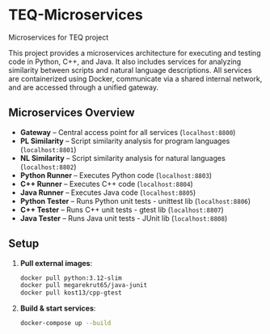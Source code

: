 # TEQ-Microservices
Microservices for TEQ project

This project provides a microservices architecture for executing and testing code in Python, C++, and Java. It also includes services for analyzing similarity between scripts and natural language descriptions. All services are containerized using Docker, communicate via a shared internal network, and are accessed through a unified gateway.

## Microservices Overview

- **Gateway** – Central access point for all services (`localhost:8800`)
- **PL Similarity** – Script similarity analysis for program languages (`localhost:8801`)
- **NL Similarity** – Script similarity analysis for natural languages (`localhost:8802`)
- **Python Runner** – Executes Python code (`localhost:8803`)
- **C++ Runner** – Executes C++ code (`localhost:8804`)
- **Java Runner** – Executes Java code (`localhost:8805`)
- **Python Tester** – Runs Python unit tests - unittest lib (`localhost:8806`)
- **C++ Tester** – Runs C++ unit tests - gtest lib (`localhost:8807`)
- **Java Tester** – Runs Java unit tests - JUnit lib (`localhost:8808`)



## Setup
1. **Pull external images**:
   ```bash
   docker pull python:3.12-slim
   docker pull megarekrut65/java-junit
   docker pull kost13/cpp-gtest

2. **Build & start services**:
   ```bash
   docker-compose up --build
